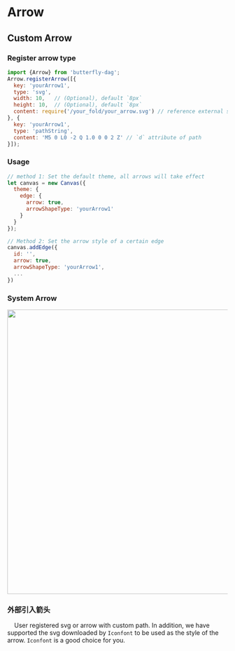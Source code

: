 # Arrow

## Custom Arrow

### Register arrow type

```js
import {Arrow} from 'butterfly-dag';
Arrow.registerArrow([{
  key: 'yourArrow1',
  type: 'svg',
  width: 10,   // (Optional), default `8px`
  height: 10,  // (Optional), default `8px`
  content: require('/your_fold/your_arrow.svg') // reference external svg
}, {
  key: 'yourArrow1',
  type: 'pathString',
  content: 'M5 0 L0 -2 Q 1.0 0 0 2 Z' // `d` attribute of path
}]);

```

### Usage
```js
// method 1: Set the default theme, all arrows will take effect
let canvas = new Canvas({
  theme: {
    edge: {
      arrow: true,
      arrowShapeType: 'yourArrow1'
    }
  }
});

// Method 2: Set the arrow style of a certain edge
canvas.addEdge({
  id: '',
  arrow: true,
  arrowShapeType: 'yourArrow1',
  ...
})
```

### System Arrow

<img width="650" src="https://img.alicdn.com/imgextra/i4/O1CN01uousZW1cXss5NpeoX_!!6000000003611-2-tps-1418-316.png">

### 外部引入箭头

&nbsp;&nbsp;&nbsp;&nbsp;User registered svg or arrow with custom path. In addition, we have supported the svg downloaded by `Iconfont` to be used as the style of the arrow. `Iconfont` is a good choice for you.